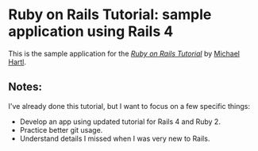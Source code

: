 # Ruby on Rails Tutorial: sample application using Rails 4

This is the sample application for the 
[*Ruby on Rails Tutorial*](http://railstutorial.org/)
by [Michael Hartl](http://michaelhartl.com/).

## Notes:

I've already done this tutorial, but I want to focus on a few specific things:
* Develop an app using updated tutorial for Rails 4 and Ruby 2.
* Practice better git usage.
* Understand details I missed when I was very new to Rails.
